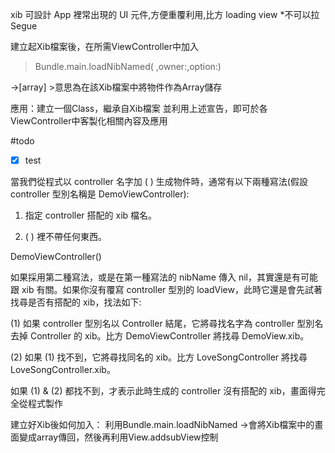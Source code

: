 xib 可設計 App 裡常出現的 UI 元件,方便重覆利用,比方 loading view
*不可以拉Segue

建立起Xib檔案後，在所需ViewController中加入
> Bundle.main.loadNibNamed( ,owner:,option:)

->[array] >意思為在該Xib檔案中將物件作為Array儲存

應用：建立一個Class，繼承自Xib檔案 
並利用上述宣告，即可於各ViewController中客製化相關內容及應用

#todo 
- [x] test



當我們從程式以 controller 名字加 ( ) 生成物件時，通常有以下兩種寫法(假設 controller 型別名稱是 DemoViewController):

1. 指定 controller 搭配的 xib 檔名。

2. ( ) 裡不帶任何東西。

DemoViewController()

如果採用第二種寫法，或是在第一種寫法的 nibName 傳入 nil，其實還是有可能跟 xib 有關。如果你沒有覆寫 controller 型別的 loadView，此時它還是會先試著找尋是否有搭配的 xib，找法如下:

(1) 如果 controller 型別名以 Controller 結尾，它將尋找名字為 controller 型別名去掉 Controller 的 xib。比方 DemoViewController 將找尋 DemoView.xib。

(2) 如果 (1) 找不到，它將尋找同名的 xib。比方 LoveSongController 將找尋 LoveSongController.xib。

如果 (1) & (2) 都找不到，才表示此時生成的 controller 沒有搭配的 xib，畫面得完全從程式製作


建立好Xib後如何加入：
利用Bundle.main.loadNibNamed ->會將Xib檔案中的畫面變成array傳回，然後再利用View.addsubView控制